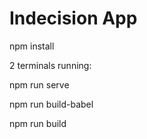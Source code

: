 # Indecision App

npm install

2 terminals running:

npm run serve

npm run build-babel

npm run build
